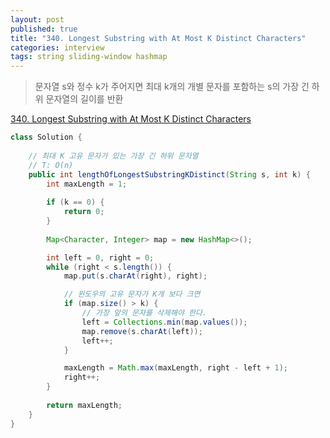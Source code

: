 ```yaml
---
layout: post
published: true
title: "340. Longest Substring with At Most K Distinct Characters"
categories: interview
tags: string sliding-window hashmap
---
```


> 문자열 s와 정수 k가 주어지면 최대 k개의 개별 문자를 포함하는 s의 가장 긴 하위 문자열의 길이를 반환

[340. Longest Substring with At Most K Distinct Characters](https://leetcode.com/problems/longest-substring-with-at-most-k-distinct-characters/)

```java
class Solution {
    
    // 최대 K 고유 문자가 있는 가장 긴 하위 문자열
    // T: O(n)
    public int lengthOfLongestSubstringKDistinct(String s, int k) {
        int maxLength = 1;
        
        if (k == 0) {
            return 0;
        }
        
        Map<Character, Integer> map = new HashMap<>();

        int left = 0, right = 0;
        while (right < s.length()) {
            map.put(s.charAt(right), right);

            // 윈도우의 고유 문자가 K개 보다 크면
            if (map.size() > k) {
                // 가장 앞의 문자를 삭제해야 한다.
                left = Collections.min(map.values());
                map.remove(s.charAt(left));
                left++;
            }

            maxLength = Math.max(maxLength, right - left + 1);
            right++;
        }
        
        return maxLength;
    }
}
```